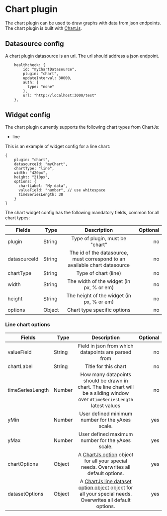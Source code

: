# Chart plugin

The chart plugin can be used to draw graphs with data from json endpoints. The chart plugin is built
with [ChartJs](http://www.chartjs.org/).

## Datasource config

A chart plugin datasource is an url. The url should address a json endpoint.

```
    healthcheck: {
        id: "myChartDatasource",
        plugin: "chart",
        updateInterval: 30000,
        auth: {
          type: "none"
        },
        url: "http://localhost:3000/test"
    },
```

## Widget config

The chart plugin currently supports the following chart types from ChartJs:
* line

This is an example of widget config for a line chart:

```
{
    plugin: "chart",
    datasourceId: "myChart",
    chartType: "line",
    width: "420px",
    height: "210px",
    options: {
      chartLabel: "My data",
      valueField: "number", // use whitespace
      timeSeriesLength: 30
    }
}
```

The chart widget config has the following mandatory fields, common for all chart types:

| Fields        |Type| Description           | Optional  |
| ------------- |---|:-------------:| -----:|
| plugin      |String| Type of plugin, must be "chart" | no |
| datasourceId     |String|The id of the datasource, must correspond to an available chart datasource|   no |
| chartType     |String|Type of chart (line) |   no |
| width |String| The width of the widget (in px, % or em) | no |
| height |String| The height of the widget (in px, % or em)| no |
| options |Object| Chart type specific options | no |

### Line chart options

| Fields        |Type| Description           | Optional  |
| ------------- |---|:-------------:| -----:|
| valueField     |String|Field in json from which datapoints are parsed from |   no |
| chartLabel     |String|Title for this chart|   no |
| timeSeriesLength     |Number|How many datapoints should be drawn in chart. The line chart will be a sliding window over `#timeSeriesLength` latest values  |   no |
| yMin     |Number|	User defined minimum number for the yAxes scale.  |  yes |
| yMax     |Number|	User defined maximum number for the yAxes scale.  | yes |
| chartOptions     |Object|A [ChartJs option](http://www.chartjs.org/docs/#chart-configuration-creating-a-chart-with-options) object for all your special needs. Overwrites all default options.  |   yes |
| datasetOptions     |Object|A [ChartJs line dataset option object](http://www.chartjs.org/docs/#line-chart-dataset-structure) object for all your special needs. Overwrites all default options.   |   yes |
